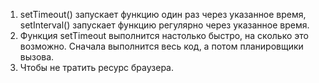 1) setTimeout() запускает функцию один раз через указанное время, setInterval() запускает функцию регулярно через указанное время.
2) Функция setTimeout выполнится настолько быстро, на сколько это возможно. Сначала выполнится весь код, а потом планировщики вызова.
3) Чтобы не тратить ресурс браузера.